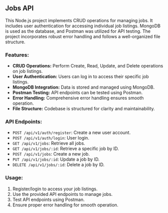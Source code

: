 ## Jobs API

This Node.js project implements CRUD operations for managing jobs. It includes user authentication for accessing individual job listings. MongoDB is used as the database, and Postman was utilized for API testing. The project incorporates robust error handling and follows a well-organized file structure.

### Features:
- **CRUD Operations:** Perform Create, Read, Update, and Delete operations on job listings.
- **User Authentication:** Users can log in to access their specific job listings.
- **MongoDB Integration:** Data is stored and managed using MongoDB.
- **Postman Testing:** API endpoints can be tested using Postman.
- **Error Handling:** Comprehensive error handling ensures smooth operation.
- **File Structure:** Codebase is structured for clarity and maintainability.

### API Endpoints:
- `POST /api/v1/auth/register`: Create a new user account.
- `POST /api/v1/auth/login`: User login.
- `GET /api/v1/jobs`: Retrieve all jobs.
- `GET /api/v1/jobs/:id`: Retrieve a specific job by ID.
- `POST /api/v1/jobs`: Create a new job.
- `PUT /api/v1/jobs/:id`: Update a job by ID.
- `DELETE /api/v1/jobs/:id`: Delete a job by ID.

### Usage:
1. Register/login to access your job listings.
2. Use the provided API endpoints to manage jobs.
3. Test API endpoints using Postman.
4. Ensure proper error handling for smooth operation.

